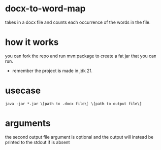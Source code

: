 # docx-to-word-map
takes in a docx file and counts each occurrence of the words in the file. 

# how it works
you can fork the repo and run mvn:package to create a fat jar that you can run.
- remember the project is made in jdk 21. 

# usecase
`java -jar *.jar \[path to .docx file\] \[path to output file\]`

# arguments
the second output file argument is optional and the output will instead be printed to the stdout if is absent

